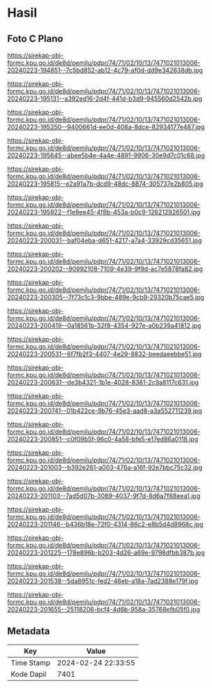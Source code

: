# Hasil

## Foto C Plano

https://sirekap-obj-formc.kpu.go.id/de8d/pemilu/pdpr/74/71/02/10/13/7471021013006-20240223-194851--7c5bd852-ab12-4c79-af0d-dd9e342638db.jpg

https://sirekap-obj-formc.kpu.go.id/de8d/pemilu/pdpr/74/71/02/10/13/7471021013006-20240223-195131--a392ed16-2d4f-441d-b3d9-945560d2542b.jpg

https://sirekap-obj-formc.kpu.go.id/de8d/pemilu/pdpr/74/71/02/10/13/7471021013006-20240223-195250--9400661d-ee0d-408a-8dce-82934177e487.jpg

https://sirekap-obj-formc.kpu.go.id/de8d/pemilu/pdpr/74/71/02/10/13/7471021013006-20240223-195645--abee5b4e-4a4e-4891-9906-30e9d7c01c68.jpg

https://sirekap-obj-formc.kpu.go.id/de8d/pemilu/pdpr/74/71/02/10/13/7471021013006-20240223-195815--e2a91a7b-dcd9-48dc-8874-305737e2b805.jpg

https://sirekap-obj-formc.kpu.go.id/de8d/pemilu/pdpr/74/71/02/10/13/7471021013006-20240223-195922--f1e9ee45-4f8b-453a-b0c9-126212926501.jpg

https://sirekap-obj-formc.kpu.go.id/de8d/pemilu/pdpr/74/71/02/10/13/7471021013006-20240223-200031--baf04eba-d651-4217-a7a4-33929cd35651.jpg

https://sirekap-obj-formc.kpu.go.id/de8d/pemilu/pdpr/74/71/02/10/13/7471021013006-20240223-200202--90992108-7109-4e39-9f9d-ac7e5878fa82.jpg

https://sirekap-obj-formc.kpu.go.id/de8d/pemilu/pdpr/74/71/02/10/13/7471021013006-20240223-200305--7f73c1c3-9bbe-489e-9cb9-29320b75cae5.jpg

https://sirekap-obj-formc.kpu.go.id/de8d/pemilu/pdpr/74/71/02/10/13/7471021013006-20240223-200419--0a18561b-32f8-4354-927e-a0b239a41812.jpg

https://sirekap-obj-formc.kpu.go.id/de8d/pemilu/pdpr/74/71/02/10/13/7471021013006-20240223-200531--6f7fb2f3-4407-4e29-8832-beedaeebbe51.jpg

https://sirekap-obj-formc.kpu.go.id/de8d/pemilu/pdpr/74/71/02/10/13/7471021013006-20240223-200631--de3b4321-1b1e-4028-8381-2c9a8117c631.jpg

https://sirekap-obj-formc.kpu.go.id/de8d/pemilu/pdpr/74/71/02/10/13/7471021013006-20240223-200741--01b422ce-9b76-45e3-aad8-a3a552711239.jpg

https://sirekap-obj-formc.kpu.go.id/de8d/pemilu/pdpr/74/71/02/10/13/7471021013006-20240223-200851--c0f09b5f-96c0-4a58-bfe5-e17ed86a0118.jpg

https://sirekap-obj-formc.kpu.go.id/de8d/pemilu/pdpr/74/71/02/10/13/7471021013006-20240223-201003--b392e261-a003-476a-a16f-92e7bbc75c32.jpg

https://sirekap-obj-formc.kpu.go.id/de8d/pemilu/pdpr/74/71/02/10/13/7471021013006-20240223-201103--7ad5d07b-3089-4037-9f7d-8d6a7f88eea1.jpg

https://sirekap-obj-formc.kpu.go.id/de8d/pemilu/pdpr/74/71/02/10/13/7471021013006-20240223-201146--b436b18e-72f0-4314-86c2-e8b5d4d8968c.jpg

https://sirekap-obj-formc.kpu.go.id/de8d/pemilu/pdpr/74/71/02/10/13/7471021013006-20240223-201225--178e896b-b203-4d26-a69e-9798dfbb387b.jpg

https://sirekap-obj-formc.kpu.go.id/de8d/pemilu/pdpr/74/71/02/10/13/7471021013006-20240223-201538--5da8951c-fed2-46eb-a18a-7ad2388e179f.jpg

https://sirekap-obj-formc.kpu.go.id/de8d/pemilu/pdpr/74/71/02/10/13/7471021013006-20240223-201655--25118206-bcf4-4d6b-958a-35768efb05f0.jpg


## Metadata

| Key        | Value               |
| ---------- | ------------------- |
| Time Stamp | 2024-02-24 22:33:55 |
| Kode Dapil | 7401                |



